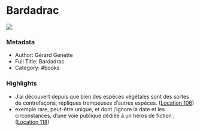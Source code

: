 # Bardadrac

![](https://m.media-amazon.com/images/I/61ab-4QFIlL._SY160.jpg)

### Metadata

- Author: Gérard Genette
- Full Title: Bardadrac
- Category: #books

### Highlights

- J’ai découvert depuis que bien des espèces végétales sont des sortes de contrefaçons, répliques trompeuses d’autres espèces. ([Location 106](https://readwise.io/to_kindle?action=open&asin=B005QDQ2AI&location=106))
- exemple rare, peut-être unique, et dont j’ignore la date et les circonstances, d’une voie publique dédiée à un héros de fiction ; ([Location 118](https://readwise.io/to_kindle?action=open&asin=B005QDQ2AI&location=118))
